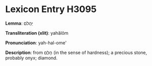 # Lexicon Entry H3095

**Lemma**: יַהֲלֹם

**Transliteration (xlit)**: yahălôm

**Pronunciation**: yah-hal-ome'

**Description**:
from הָלַם (in the sense of hardness); a precious stone, probably onyx; diamond.
